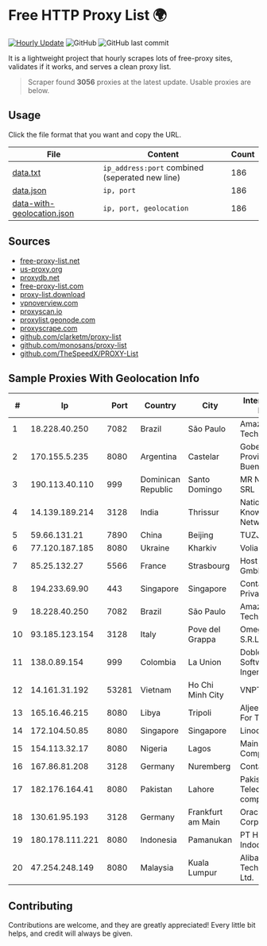 
# Free HTTP Proxy List 🌍

[![Hourly Update](https://github.com/mertguvencli/http-proxy-list/actions/workflows/main.yml/badge.svg?branch=main)](https://github.com/mertguvencli/http-proxy-list/actions/workflows/main.yml)
![GitHub](https://img.shields.io/github/license/mertguvencli/http-proxy-list)
![GitHub last commit](https://img.shields.io/github/last-commit/mertguvencli/http-proxy-list)

It is a lightweight project that hourly scrapes lots of free-proxy sites, validates if it works, and serves a clean proxy list.


> Scraper found **3056** proxies at the latest update. Usable proxies are below.

## Usage

Click the file format that you want and copy the URL.


|File|Content|Count|
|----|-------|-----|
|[data.txt](https://raw.githubusercontent.com/mertguvencli/http-proxy-list/main/proxy-list/data.txt)|`ip_address:port` combined (seperated new line)|186|
|[data.json](https://raw.githubusercontent.com/mertguvencli/http-proxy-list/main/proxy-list/data.json)|`ip, port`|186|
|[data-with-geolocation.json](https://raw.githubusercontent.com/mertguvencli/http-proxy-list/main/proxy-list/data-with-geolocation.json)|`ip, port, geolocation`|186|

## Sources

* [free-proxy-list.net](https://free-proxy-list.net)
* [us-proxy.org](https://www.us-proxy.org)
* [proxydb.net](http://proxydb.net)
* [free-proxy-list.com](https://free-proxy-list.com/?page=&port=&type%5B%5D=http&type%5B%5D=https&up_time=0&search=Search)
* [proxy-list.download](https://www.proxy-list.download/HTTP)
* [vpnoverview.com](https://vpnoverview.com/privacy/anonymous-browsing/free-proxy-servers)
* [proxyscan.io](https://www.proxyscan.io)
* [proxylist.geonode.com](https://proxylist.geonode.com/api/proxy-list?limit=300&page=1&sort_by=lastChecked&sort_type=desc&protocols=http,https)
* [proxyscrape.com](https://api.proxyscrape.com/v2/?request=displayproxies&protocol=http&timeout=10000&country=all&ssl=all&anonymity=all)
* [github.com/clarketm/proxy-list](https://raw.githubusercontent.com/clarketm/proxy-list/master/proxy-list-raw.txt)
* [github.com/monosans/proxy-list](https://raw.githubusercontent.com/monosans/proxy-list/main/proxies/http.txt)
* [github.com/TheSpeedX/PROXY-List](https://raw.githubusercontent.com/TheSpeedX/PROXY-List/master/http.txt)


## Sample Proxies With Geolocation Info

|#|Ip|Port|Country|City|Internet Service Provider|
|-|--|----|-------|----|-------------------------|
|1|18.228.40.250|7082|Brazil|São Paulo|Amazon Technologies Inc.|
|2|170.155.5.235|8080|Argentina|Castelar|Gobernacion de la Provincia de Buenos Aires|
|3|190.113.40.110|999|Dominican Republic|Santo Domingo|MR Networking, SRL|
|4|14.139.189.214|3128|India|Thrissur|National Knowledge Network|
|5|59.66.131.21|7890|China|Beijing|TUZJC2P|
|6|77.120.187.185|8080|Ukraine|Kharkiv|Volia Kharkov|
|7|85.25.132.27|5566|France|Strasbourg|Host Europe GmbH|
|8|194.233.69.90|443|Singapore|Singapore|Contabo Asia Private Limited|
|9|18.228.40.250|7082|Brazil|São Paulo|Amazon Technologies Inc.|
|10|93.185.123.154|3128|Italy|Pove del Grappa|Omegacom S.R.L.S.|
|11|138.0.89.154|999|Colombia|La Union|Dobleclick Software E Ingeneria|
|12|14.161.31.192|53281|Vietnam|Ho Chi Minh City|VNPT|
|13|165.16.46.215|8080|Libya|Tripoli|Aljeel Aljadeed For Technology|
|14|172.104.50.85|8080|Singapore|Singapore|Linode, LLC|
|15|154.113.32.17|8080|Nigeria|Lagos|Mainone Cable Company|
|16|167.86.81.208|3128|Germany|Nuremberg|Contabo GmbH|
|17|182.176.164.41|8080|Pakistan|Lahore|Pakistan Telecommuication company limited|
|18|130.61.95.193|3128|Germany|Frankfurt am Main|Oracle Corporation|
|19|180.178.111.221|8080|Indonesia|Pamanukan|PT Hipernet Indodata|
|20|47.254.248.149|8080|Malaysia|Kuala Lumpur|Alibaba (US) Technology Co., Ltd.|



## Contributing

Contributions are welcome, and they are greatly appreciated! Every
little bit helps, and credit will always be given.

